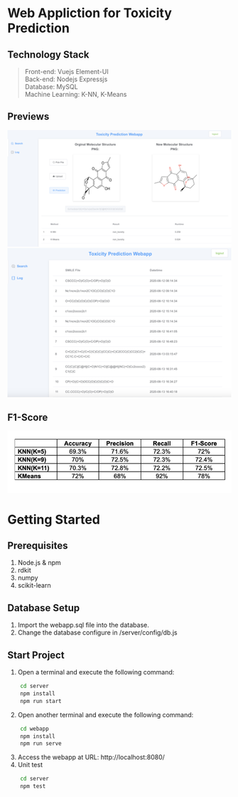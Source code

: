 # Web Appliction for Toxicity Prediction
## Technology Stack
> Front-end: Vuejs Element-UI<br/>
> Back-end: Nodejs Expressjs<br/>
> Database: MySQL<br/>
> Machine Learning: K-NN, K-Means<br/>
## Previews
![image](https://github.com/HLN177/ToxicityPredictionWebapp/blob/main/server/public/WechatIMG557.png)
![image](https://github.com/HLN177/ToxicityPredictionWebapp/blob/main/server/public/WechatIMG732.png)
## F1-Score
![image](https://github.com/HLN177/ToxicityPredictionWebapp/blob/main/server/public/WechatIMG529.jpeg)
# Getting Started
## Prerequisites
1. Node.js & npm
2. rdkit
3. numpy
4. scikit-learn

## Database Setup
1. Import the webapp.sql file into the database.
2. Change the database configure in /server/config/db.js

## Start Project
1. Open a terminal and execute the following command:
```bash
    cd server
    npm install
    npm run start
```
2. Open another terminal and execute the following command:
```bash
    cd webapp
    npm install
    npm run serve
```
3. Access the webapp at URL: http://localhost:8080/
4. Unit test
```bash
    cd server
    npm test
```
